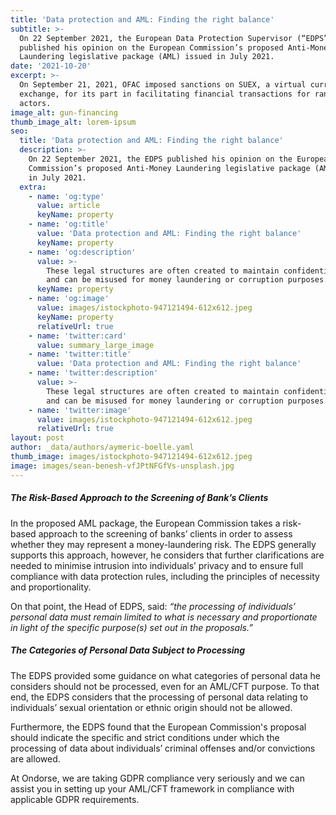 ```yaml
---
title: 'Data protection and AML: Finding the right balance'
subtitle: >-
  On 22 September 2021, the European Data Protection Supervisor (“EDPS”)
  published his opinion on the European Commission’s proposed Anti-Money
  Laundering legislative package (AML) issued in July 2021.
date: '2021-10-20'
excerpt: >-
  On September 21, 2021, OFAC imposed sanctions on SUEX, a virtual currency
  exchange, for its part in facilitating financial transactions for ransomware
  actors.
image_alt: gun-financing
thumb_image_alt: lorem-ipsum
seo:
  title: 'Data protection and AML: Finding the right balance'
  description: >-
    On 22 September 2021, the EDPS published his opinion on the European
    Commission’s proposed Anti-Money Laundering legislative package (AML) issued
    in July 2021.
  extra:
    - name: 'og:type'
      value: article
      keyName: property
    - name: 'og:title'
      value: 'Data protection and AML: Finding the right balance'
      keyName: property
    - name: 'og:description'
      value: >-
        These legal structures are often created to maintain confidentiality,
        and can be misused for money laundering or corruption purposes. 
      keyName: property
    - name: 'og:image'
      value: images/istockphoto-947121494-612x612.jpeg
      keyName: property
      relativeUrl: true
    - name: 'twitter:card'
      value: summary_large_image
    - name: 'twitter:title'
      value: 'Data protection and AML: Finding the right balance'
    - name: 'twitter:description'
      value: >-
        These legal structures are often created to maintain confidentiality,
        and can be misused for money laundering or corruption purposes. 
    - name: 'twitter:image'
      value: images/istockphoto-947121494-612x612.jpeg
      relativeUrl: true
layout: post
author: _data/authors/aymeric-boelle.yaml
thumb_image: images/istockphoto-947121494-612x612.jpeg
image: images/sean-benesh-vfJPtNFGfVs-unsplash.jpg
---
```

##### The Risk-Based Approach to the Screening of Bank’s Clients

In the proposed AML package, the European Commission takes a risk-based approach to the screening of banks’ clients in order to assess whether they may represent a money-laundering risk. The EDPS generally supports this approach, however, he considers that further clarifications are needed to minimise intrusion into individuals’ privacy and to ensure full compliance with data protection rules, including the principles of necessity and proportionality.

On that point, the Head of EDPS, said: *“the processing of individuals’ personal data must remain limited to what is necessary and proportionate in light of the specific purpose(s) set out in the proposals.”*

##### The Categories of Personal Data Subject to Processing

The EDPS provided some guidance on what categories of personal data he considers should not be processed, even for an AML/CFT purpose. To that end, the EDPS considers that the processing of personal data relating to individuals’ sexual orientation or ethnic origin should not be allowed. 

Furthermore, the EDPS found that the European Commission's proposal should indicate the specific and strict conditions under which the processing of data about individuals’ criminal offenses and/or convictions are allowed.

At Ondorse, we are taking GDPR compliance very seriously and we can assist you in setting up your AML/CFT framework in compliance with applicable GDPR requirements. 
